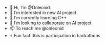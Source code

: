 - 👋 Hi, I’m @Onleonid
- 👀 I’m interested in new AI project
- 🌱 I’m currently learning C++
- 💞️ I’m looking to collaborate on AI project
- 📫 To reach me @onleonid
- ⚡ Fun fact: this is participation in hackathons
<!---
Onleonid/Onleonid is a ✨ special ✨ repository because its `README.md` (this file) appears on your GitHub profile.
You can click the Preview link to take a look at your changes.
--->
